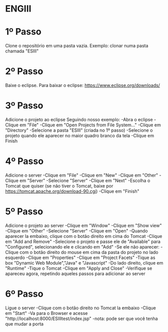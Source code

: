 # ENGIII

# 1º Passo
Clone o repositório em uma pasta vazia.
Exemplo: clonar numa pasta chamada "ESIII"

# 2º Passo
Baixe o eclipse.
Para baixar o eclipse: https://www.eclipse.org/downloads/

# 3º Passo
Adicione o projeto ao eclipse
Seguindo nosso exemplo:
  -Abra o eclipse
  -Clique em "File"
  -Clique em "Open Projects from File System..."
  -Clique em "Directory"
  -Selecione a pasta "ESIII" (criada no 1º passo)
  -Selecione o projeto quando ele aparecer no maior quadro branco da tela
  -Clique em Finish

# 4º Passo
 Adicione o server
  -Clique em "File"
  -Clique em "New"
  -Clique em "Other"
  -Clique em "Server"
  -Selecione "Server"
  -Clique em "Next"
  -Escolha o Tomcat que quiser (se não tiver o Tomcat, baixe por https://tomcat.apache.org/download-90.cgi)
  -Clique em "Finish"
 
# 5º Passo
Adicione o projeto ao server
  -Clique em "Window"
  -Clique em "Show view"
  -Clique em "Other"
  -Selecione "Server"
  -Clique em "Open"
  -Quando aparecer la embaixo, clique com o botão direito em cima do Tomcat
  -Clique em "Add and Remove"
  -Selecione o projeto e passe ele de "Available" para "Configured", selecionando ele e clicando em "Add"
  -Se ele não aparecer:
      -Clique com o botão direito do mouse em cima da pasta do projeto no lado esquerdo
      -Clique em "Properties"
      -Clique em "Project Facets"
      -Tique as box "Dynamic Web Module","Java" e "Javascript"
      -Do lado direito, clique em "Runtime"
      -Tique o Tomcat
      -Clique em "Apply and Close"
      -Verifique se apareceu agora, repetindo aqueles passos para adicionar ao server
      

# 6º Passo
Ligue o server
  -Clique com o botão direito no Tomcat la embaixo
  -Clique em "Start"
  -Va para o Browser e acesse "http://localhost:8000/ESIIItest/index.jsp"
      -nota: pode ser que você tenha que mudar a porta
